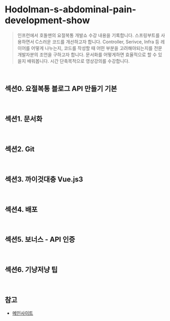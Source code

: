 # Hodolman-s-abdominal-pain-development-show

> 인프런에서 호돌맨의 요절복통 개발쇼 수강 내용을 기록합니다.
> 스프링부트를 사용하면서 C스러운 코드를 개선하고자 합니다.
> Controller, Serivce, Infra 등 레이어를 어떻게 나누는지, 코드를 작성할 때 어떤 부분을 고려해야되는지를 전문 개발자분의 조언을 구하고자 합니다.
> 문서화를 어떻게하면 효율적으로 할 수 있을지 배워봅니다.
> 시간 단축목적으로 영상강의를 수강합니다.


<br/>

## 섹션0. 요절복통 블로그 API 만들기 기본


<br/>

## 섹션1. 문서화

<br/>

## 섹션2. Git

<br/>

## 섹션3. 까이것대충 Vue.js3

<br/>


## 섹션4. 배포

<br/>

## 섹션5. 보너스 - API 인증

<br/>

## 섹션6. 기냥저냥 팁


<br/>

## 참고
- [메인사이트](https://www.inflearn.com/course/%ED%98%B8%EB%8F%8C%EB%A7%A8-%EC%9A%94%EC%A0%88%EB%B3%B5%ED%86%B5-%EA%B0%9C%EB%B0%9C%EC%87%BC#reviews)
